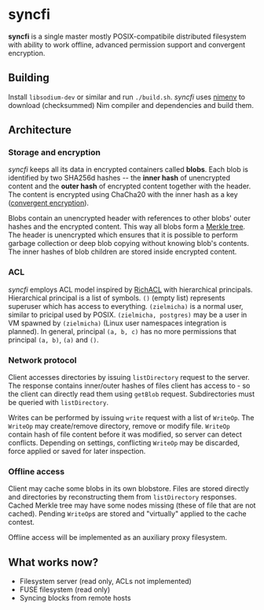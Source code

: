 # syncfi

**syncfi** is a single master mostly POSIX-compatibile distributed filesystem with ability to work offline, advanced permission support and convergent encryption.

## Building

Install `libsodium-dev` or similar and run `./build.sh`. *syncfi* uses [nimenv](https://github.com/zielmicha/nimenv) to download (checksummed) Nim compiler and dependencies and build them.

## Architecture

### Storage and encryption

*syncfi* keeps all its data in encrypted containers called **blobs**. Each blob is identified by two SHA256d hashes -- the **inner hash** of unencrypted content and the **outer hash** of encrypted content together with the header. The content is encrypted using ChaCha20 with the inner hash as a key ([convergent encryption](https://en.wikipedia.org/wiki/Convergent_encryption)).

Blobs contain an unencrypted header with references to other blobs' outer hashes and the encrypted content. This way all blobs form a [Merkle tree](https://en.wikipedia.org/wiki/Merkle_tree). The header is unencrypted which ensures that it is possible to perform garbage collection or deep blob copying without knowing blob's contents. The inner hashes of blob children are stored inside encrypted content.

### ACL

*syncfi* employs ACL model inspired by [RichACL](http://www.bestbits.at/richacl/) with hierarchical principals. Hierarchical principal is a list of symbols. `()` (empty list) represents superuser which has access to everything. `(zielmicha)` is a normal user, similar to pricipal used by POSIX. `(zielmicha, postgres)` may be a user in VM spawned by `(zielmicha)` (Linux user namespaces integration is planned). In general, principal `(a, b, c)` has no more permissions that principal `(a, b)`, `(a)` and `()`.

### Network protocol

Client accesses directories by issuing `listDirectory` request to the server. The response contains inner/outer hashes of files client has access to - so the client can directly read them using `getBlob` request. Subdirectories must be queried with `listDirectory`.

Writes can be performed by issuing `write` request with a list of `WriteOp`. The `WriteOp` may create/remove directory, remove or modify file. `WriteOp` contain hash of file content before it was modified, so server can detect conflicts. Depending on settings, conflicting `WriteOp` may be discarded, force applied or saved for later inspection.

### Offline access

Client may cache some blobs in its own blobstore. Files are stored directly and directories by reconstructing them from `listDirectory` responses. Cached Merkle tree may have some nodes missing (these of file that are not cached). Pending `WriteOp`s are stored and "virtually" applied to the cache contest.

Offline access will be implemented as an auxiliary proxy filesystem.

## What works now?

* Filesystem server (read only, ACLs not implemented)
* FUSE filesystem (read only)
* Syncing blocks from remote hosts
